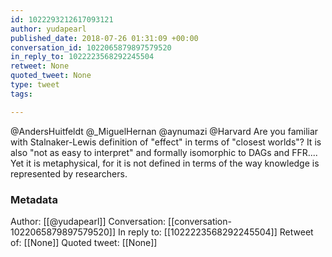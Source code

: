 ```yaml
---
id: 1022293212617093121
author: yudapearl
published_date: 2018-07-26 01:31:09 +00:00
conversation_id: 1022065879897579520
in_reply_to: 1022223568292245504
retweet: None
quoted_tweet: None
type: tweet
tags:

---
```


@AndersHuitfeldt @_MiguelHernan @aynumazi @Harvard Are you familiar with Stalnaker-Lewis definition of "effect" in terms of "closest worlds"? It is also "not as easy to interpret" and formally isomorphic to DAGs and FFR.... Yet it is metaphysical, for it is not defined in terms of the way knowledge is represented by researchers.

### Metadata

Author: [[@yudapearl]]
Conversation: [[conversation-1022065879897579520]]
In reply to: [[1022223568292245504]]
Retweet of: [[None]]
Quoted tweet: [[None]]
